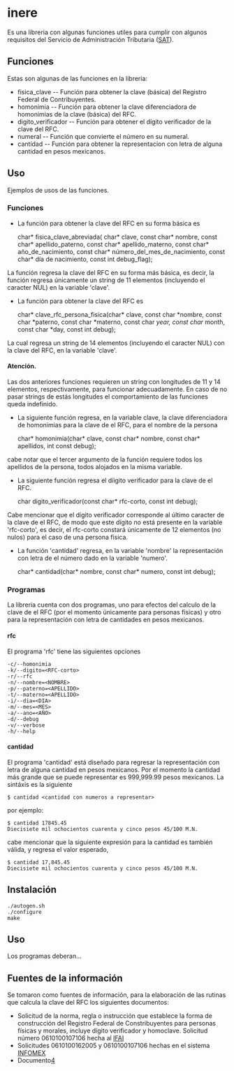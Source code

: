 inere
=====

Es una libreria con algunas funciones utiles para cumplir con algunos requisitos del Servicio de Administración Tributaria ([SAT][1]).


Funciones
---------

Estas son algunas de las funciones en la libreria:

* fisica_clave -- Función para obtener la clave (básica) del Registro Federal de Contribuyentes.
* homonimia -- Función para obtener la clave diferenciadora de homonimias de la clave (básica) del RFC.
* digito_verificador -- Función para obtener el dígito verificador de la clave del RFC.
* numeral -- Función que convierte el número en su numeral.
* cantidad -- Función para obtener la representacion con letra de alguna cantidad en pesos mexicanos.


Uso
---

Ejemplos de usos de las funciones.

### Funciones

* La función para obtener la clave del RFC en su forma básica es

	char*
	fisica_clave_abreviada( char* clave, const char* nombre,
				const char* apellido_paterno,
				const char* apellido_materno,
				const char* año_de_nacimiento,
				const char* número_del_mes_de_nacimiento,
				const char* día de nacimiento,
				const int debug_flag);

La función regresa la clave del RFC en su forma más básica, es decir, la función regresa únicamente un string de 11 elementos (incluyendo el caracter NUL) en la variable 'clave'.

* La función para obtener la clave del RFC es

	char*
	clave_rfc_persona_fisica(char* clave,
				 const char *nombre,
				 const char *paterno,
				 const char *materno,
				 const char *year,
				 const char* month,
				 const char *day,
				 const int debug);

La cual regresa un string de 14 elementos (incluyendo el caracter NUL) con la clave del RFC, en la variable 'clave'.

#### Atención.
Las dos anteriores funciones requieren un string con longitudes de 11 y 14 elementos, respectivamente, para funcionar adecuadamente. En caso de no pasar strings de estás longitudes el comportamiento de las funciones queda indefinido.

* La siguiente función regresa, en la variable clave, la clave diferenciadora de homonimias para la clave de el RFC, para el nombre de la persona

	char* homonimia(char* clave,
			const char* nombre,
			const char* apellidos,
			int const debug);

cabe notar que el tercer argumento de la función requiere todos los apellidos de la persona, todos alojados en la misma variable.

* La siguiente función regresa el díigito verificador para la clave de el RFC.

	char digito_verificador(const char* rfc-corto,
				const int debug);

Cabe mencionar que el dígito verificador corresponde al último caracter de la clave de el RFC, de modo que este dígito no está presente en la variable 'rfc-corto', es decir, el rfc-corto constará únicamente de 12 elementos (no nulos) para el caso de una persona fisica.

* La función 'cantidad' regresa, en la variable 'nombre' la representación con letra de el número dado en la variable 'numero'.

	char* cantidad(char* nombre,
		       const char* numero,
		       const int debug);


### Programas

La libreria cuenta con dos programas, uno para efectos del calculo de la clave de el RFC (por el momento únicamente para personas fisicas) y otro para la representación con letra de cantidades en pesos mexicanos.

#### rfc

El programa 'rfc' tiene las siguientes opciones

	-c/--homonimia
	-k/--digito=<RFC-corto>
	-r/--rfc
	-n/--nombre=<NOMBRE>
	-p/--paterno=<APELLIDO>
	-t/--materno=<APELLIDO>
	-i/--dia=<DIA>
	-m/--mes=<MES>
	-a/--ano=<AÑO>
	-d/--debug
	-v/--verbose
	-h/--help

#### cantidad

El programa 'cantidad' está diseñado para regresar la representación con letra de alguna cantidad en pesos mexicanos. Por el momento la cantidad más grande que se puede representar es 999,999.99 pesos mexicanos. La sintáxis es la siguiente

	$ cantidad <cantidad con numeros a representar>

por ejemplo:

	$ cantidad 17845.45
	Diecisiete mil ochocientos cuarenta y cinco pesos 45/100 M.N.

cabe mencionar que la siguiente expresión para la cantidad es también válida, y regresa el valor esperado,

	$ cantidad 17,845.45
	Diecisiete mil ochocientos cuarenta y cinco pesos 45/100 M.N.


Instalación
-----------

	./autogen.sh
	./configure
	make


Uso
---

Los programas deberan...


Fuentes de la información
-------------------------


Se tomaron como fuentes de información, para la elaboración de las rutinas que calcula la clave del RFC los siguientes documentos:

* Solicitud de la norma, regla o instrucción que establece la forma de construcción del Registro Federal de Constribuyentes para personas físicas y morales, incluye dígito verificador y homoclave. Solicitud número 0610100107106 hecha al [IFAI][2]
* Solicitudes 0610100162005 y 0610100107106 hechas en el sistema [INFOMEX][3]
* Documento[4]



[1]: http://www.sat.gob.mx
[2]: http://www.sisi.org.mx/jspsi/documentos/2006/seguimiento/06101/0610100107106_065.doc
[3]: https://www.infomex.org.mx/gobiernofederal/moduloPublico/moduloPublico.action
[4]: http://asuncionez.iespana.es/documentos/RFC.pdf
